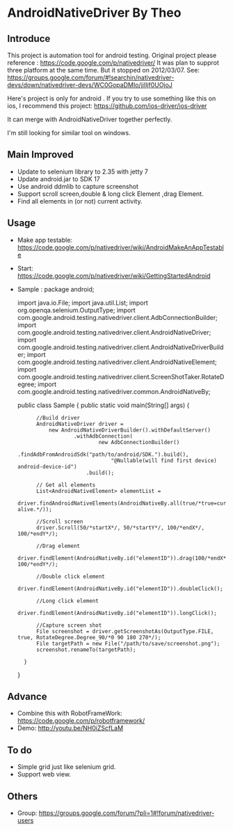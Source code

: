AndroidNativeDriver By Theo
============================

## Introduce

This project is automation tool for android testing.
Original project please reference : https://code.google.com/p/nativedriver/
It was plan to supprot three platform at the same time.
But it stopped on 2012/03/07.
See: https://groups.google.com/forum/#!searchin/nativedriver-devs/down/nativedriver-devs/WC0GopaDMIo/jjIljf0UOjoJ

Here's project is only for android .
If you try to use something like this on ios, I recommend this project:
https://github.com/ios-driver/ios-driver

It can merge with AndroidNativeDriver together perfectly.

I'm still looking for similar tool on windows.

## Main Improved

* Update to selenium library to 2.35 with jetty 7
* Update android.jar to SDK 17
* Use android ddmlib to capture screenshot
* Support scroll screen,double & long click Element ,drag Element.
* Find all elements in (or not) current activity.

## Usage

* Make app testable:
  https://code.google.com/p/nativedriver/wiki/AndroidMakeAnAppTestable

* Start:
  https://code.google.com/p/nativedriver/wiki/GettingStartedAndroid
  
* Sample :
    package android;
    
    import java.io.File;
    import java.util.List;
    import org.openqa.selenium.OutputType;
    import com.google.android.testing.nativedriver.client.AdbConnectionBuilder;
    import com.google.android.testing.nativedriver.client.AndroidNativeDriver;
    import com.google.android.testing.nativedriver.client.AndroidNativeDriverBuilder;
    import com.google.android.testing.nativedriver.client.AndroidNativeElement;
    import com.google.android.testing.nativedriver.client.ScreenShotTaker.RotateDegree;
    import com.google.android.testing.nativedriver.common.AndroidNativeBy;
    
    public class Sample {
    	public static void main(String[] args) {
    		
    		//Build driver
    		AndroidNativeDriver driver = 
    			new AndroidNativeDriverBuilder().withDefaultServer()
    					.withAdbConnection(
    							new AdbConnectionBuilder()
    								.findAdbFromAndroidSdk("path/to/android/SDK.").build(), 
    								"@Nullable(will find first device) android-device-id")
    						.build();
    		
    		// Get all elements
    		List<AndroidNativeElement> elementList = 
    			driver.findAndroidNativeElements(AndroidNativeBy.all(true/*true=currentActivity,false=all alive.*/));
    		
    		//Scroll screen
    		driver.Scroll(50/*startX*/, 50/*startY*/, 100/*endX*/, 100/*endY*/);
    		
    		//Drag element
    		driver.findElement(AndroidNativeBy.id("elementID")).drag(100/*endX*/, 100/*endY*/);
    		
    		//Double click element
    		driver.findElement(AndroidNativeBy.id("elementID")).doubleClick();
    		
    		//Long click element
    		driver.findElement(AndroidNativeBy.id("elementID")).longClick();
    		
    		//Capture screen shot
    		File screenshot = driver.getScreenshotAs(OutputType.FILE, true, RotateDegree.Degree_90/*0 90 180 270*/);
    		File targetPath = new File("/path/to/save/screenshot.png");
    		screenshot.renameTo(targetPath);
    		
    	}
    
    }

## Advance

* Combine this with RobotFrameWork: https://code.google.com/p/robotframework/
* Demo: http://youtu.be/NH0iZScfLaM

 
## To do

* Simple grid just like selenium grid.
* Support web view.
 

## Others

* Group: https://groups.google.com/forum/?pli=1#!forum/nativedriver-users
